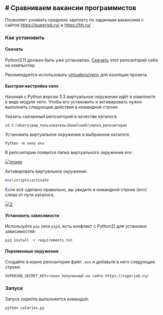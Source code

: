 ## # Сравниваем вакансии программистов

Позволяет узнавать среднюю зарплату по заданным вакансиям c сайтов https://superjob.ru/ и https://hh.ru/

### Как установить

#### Скачать 

Python3.11 должен быть уже установлен.
[Скачать](https://github.com/qqJonni/hh_api.git) этот репозиторий себе на компьютер.

Рекомендуется использовать [virtualenv/venv](https://docs.python.org/3/library/venv.html)
для изоляции проекта.

#### Быстрая настройка venv

Начиная с Python версии 3.3 виртуальное окружение идёт в комплекте в виде модуля
venv. Чтобы его установить и активировать нужно выполнить следующие действия в
командной строке:  

Указать скачанный репозиторий в качестве каталога.
```properties
cd C:\Users\ваш_пользователь\Downloads\папка_репозитория
```
Установить виртуальное окружение в выбранном каталоге.
```properties
Python -m venv env
```
В репозитории появится папка виртуального окружения env  

<a href="https://imgbb.com/"><img src="https://i.ibb.co/Hn4C6PD/image.png" alt="image" border="0"></a>

Активировать виртуальное окружение.
```sh
env\scripts\activate
```
Если всё сделано правильно, вы увидите в командной строке (env) слева от пути 
каталога.  

<a href="https://imgbb.com/"><img src="https://i.ibb.co/MZ72r22/2.png" alt="2" border="0"></a>

#### Установить зависимости

Используйте `pip` (или `pip3`, есть конфликт с Python2) для установки 
зависимостей:

```properties
pip install -r requirements.txt
```

#### Переменные окружения

Создайте в корне репозитория файл `.env` и добавьте в него следующие строки:

```properties
SUPERJOB_SECRET_KEY=токен полученный на сайте https://superjob.ru/
```

### Запуск


Запуск скрипта выполняется командой:

```properties
python salaries.py
```


